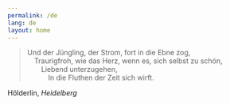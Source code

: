 ```yaml
---
permalink: /de
lang: de
layout: home
---
```


> Und der Jüngling, der Strom, fort in die Ebne zog,\
> &emsp;Traurigfroh, wie das Herz, wenn es, sich selbst zu schön,\
> &emsp;&emsp;Liebend unterzugehen,\
> &emsp;&emsp;&emsp;In die Fluthen der Zeit sich wirft.

Hölderlin, *Heidelberg*